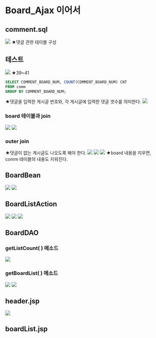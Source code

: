 # Board_Ajax 이어서
## comment.sql
![](../image/Pasted%20image%2020240318090415.png)
★댓글 관련 테이블 구성

## 테스트
![](../image/Pasted%20image%2020240318092406.png)
★39~41
``` SQL
SELECT COMMENT_BOARD_NUM, COUNT(COMMENT_BOARD_NUM) CNT
FROM comm
GROUP BY COMMENT_BOARD_NUM;
```
★댓글을 입력한 게시글 번호와, 각 게시글에 입력한 댓글 갯수를 의미한다.
![](../image/Pasted%20image%2020240318093317.png)

### board 테이블과 join
![](../image/Pasted%20image%2020240318094506.png)
![](../image/Pasted%20image%2020240318094857.png)


### outer join
★댓글이 없는 게시글도 나오도록 해야 한다.
![](../image/Pasted%20image%2020240318100207.png)
![](../image/Pasted%20image%2020240318100819.png)
![](../image/Pasted%20image%2020240318102257.png)
★board 내용을 지우면, comm 테이블의 내용도 지워진다.


## BoardBean
![](../image/Pasted%20image%2020240318103213.png)
![](../image/Pasted%20image%2020240318103004.png)



## BoardListAction
![](../image/Pasted%20image%2020240318113009.png)
![](../image/Pasted%20image%2020240318113033.png)
![](../image/Pasted%20image%2020240318113051.png)


## BoardDAO
### getListCount( ) 메소드
![](../image/Pasted%20image%2020240318122550.png)

### getBoardList( ) 메소드
![](../image/Pasted%20image%2020240318123439.png)
![](../image/Pasted%20image%2020240318123452.png)


## header.jsp
![](../image/Pasted%20image%2020240318123715.png)


## boardList.jsp

